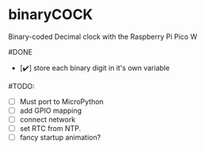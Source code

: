 # binaryCOCK
Binary-coded Decimal clock with the Raspberry Pi Pico W

#DONE
- [✔️] store each binary digit in it's own variable

#TODO:
- [ ] Must port to MicroPython
- [ ] add GPIO mapping 
- [ ] connect network
- [ ] set RTC from NTP. 
- [ ] fancy startup animation?
